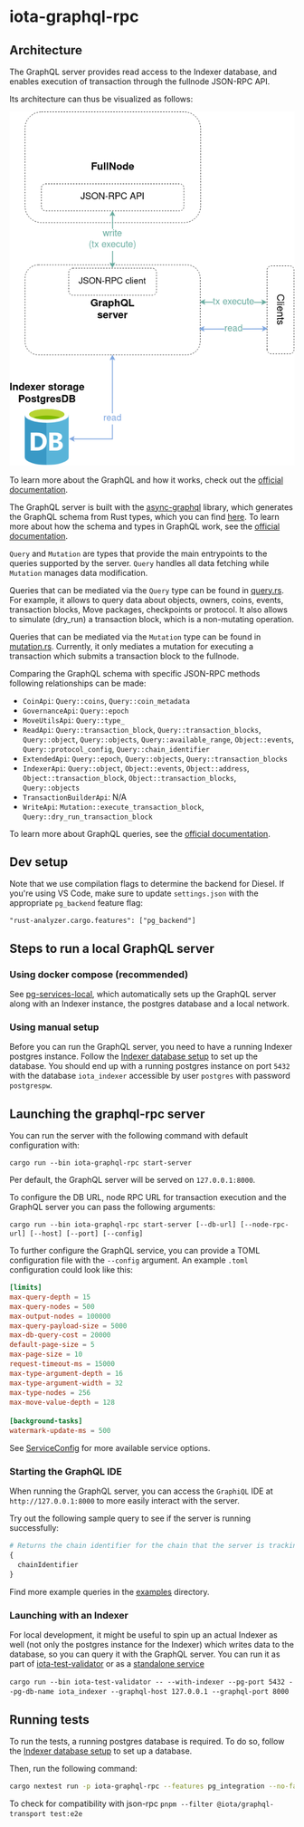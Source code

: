 # iota-graphql-rpc

## Architecture

The GraphQL server provides read access to the Indexer database, and enables
execution of transaction through the fullnode JSON-RPC API.

Its architecture can thus be visualized as follows:

![GraphQL server architecture](./graphql-rpc-arch.png)

To learn more about the GraphQL and how it works, check out the [official documentation](https://graphql.org/learn).

The GraphQL server is built with the [async-graphql](https://async-graphql.github.io/async-graphql/docs/overview) library, which generates the GraphQL schema from Rust types, which you can find [here](schema).
To learn more about how the schema and types in GraphQL work, see the [official documentation](https://graphql.org/learn/schema/).

`Query` and `Mutation` are types that provide the main entrypoints to the queries supported by the server.
`Query` handles all data fetching while `Mutation` manages data modification.

Queries that can be mediated via the `Query` type can be found in [query.rs](src/types/query.rs).
For example, it allows to query data about objects, owners, coins, events, transaction blocks, Move packages, checkpoints or protocol. It also allows to simulate (dry_run) a transaction block, which is a non-mutating operation.

Queries that can be mediated via the `Mutation` type can be found in [mutation.rs](src/mutation.rs).
Currently, it only mediates a mutation for executing a transaction which submits a transaction block to the fullnode.

Comparing the GraphQL schema with specific JSON-RPC methods following relationships can be made:

- `CoinApi`: `Query::coins`, `Query::coin_metadata`
- `GovernanceApi`: `Query::epoch`
- `MoveUtilsApi`: `Query::type_`
- `ReadApi`: `Query::transaction_block`, `Query::transaction_blocks`, `Query::object`, `Query::objects`, `Query::available_range`, `Object::events`, `Query::protocol_config`, `Query::chain_identifier`
- `ExtendedApi`: `Query::epoch`, `Query::objects`, `Query::transaction_blocks`
- `IndexerApi`: `Query::object`, `Object::events`, `Object::address`, `Object::transaction_block`, `Object::transaction_blocks`, `Query::objects`
- `TransactionBuilderApi`: N/A
- `WriteApi`: `Mutation::execute_transaction_block`, `Query::dry_run_transaction_block`

To learn more about GraphQL queries, see the [official documentation](https://graphql.org/learn/queries/).

## Dev setup

Note that we use compilation flags to determine the backend for Diesel.
If you're using VS Code, make sure to update `settings.json` with the appropriate `pg_backend` feature flag:

```
"rust-analyzer.cargo.features": ["pg_backend"]
```

## Steps to run a local GraphQL server

### Using docker compose (recommended)

See [pg-services-local](../../docker/pg-services-local/README.md), which automatically sets up the GraphQL server along with an Indexer instance, the postgres database and a local network.

### Using manual setup

Before you can run the GraphQL server, you need to have a running Indexer postgres instance.
Follow the [Indexer database setup](../iota-indexer/README.md#database-setup) to set up the database.
You should end up with a running postgres instance on port `5432` with the database `iota_indexer` accessible by user `postgres` with password `postgrespw`.

## Launching the graphql-rpc server

You can run the server with the following command with default configuration with:

```
cargo run --bin iota-graphql-rpc start-server
```

Per default, the GraphQL server will be served on `127.0.0.1:8000`.

To configure the DB URL, node RPC URL for transaction execution and the GraphQL server you can pass the following arguments:

```
cargo run --bin iota-graphql-rpc start-server [--db-url] [--node-rpc-url] [--host] [--port] [--config]
```

To further configure the GraphQL service, you can provide a TOML configuration file with the `--config` argument.
An example `.toml` configuration could look like this:

```toml
[limits]
max-query-depth = 15
max-query-nodes = 500
max-output-nodes = 100000
max-query-payload-size = 5000
max-db-query-cost = 20000
default-page-size = 5
max-page-size = 10
request-timeout-ms = 15000
max-type-argument-depth = 16
max-type-argument-width = 32
max-type-nodes = 256
max-move-value-depth = 128

[background-tasks]
watermark-update-ms = 500
```

See [ServiceConfig](src/config.rs) for more available service options.

### Starting the GraphQL IDE

When running the GraphQL server, you can access the `GraphiQL` IDE at `http://127.0.0.1:8000` to more easily interact with the server.

Try out the following sample query to see if the server is running successfully:

```graphql
# Returns the chain identifier for the chain that the server is tracking
{
  chainIdentifier
}
```

Find more example queries in the [examples](examples) directory.

### Launching with an Indexer

For local development, it might be useful to spin up an actual Indexer as well (not only the postgres instance for the Indexer) which writes data to the database, so you can query it with the GraphQL server.
You can run it as part of [iota-test-validator](../../crates/iota-test-validator/README.md) or as a [standalone service](../iota-indexer/README.md#standalone-indexer-setup)

`cargo run --bin iota-test-validator -- --with-indexer --pg-port 5432 --pg-db-name iota_indexer --graphql-host 127.0.0.1 --graphql-port 8000`

## Running tests

To run the tests, a running postgres database is required.
To do so, follow the [Indexer database setup](../iota-indexer/README.md#database-setup) to set up a database.

Then, run the following command:

```sh
cargo nextest run -p iota-graphql-rpc --features pg_integration --no-fail-fast --test-threads 1
```

To check for compatibility with json-rpc
`pnpm --filter @iota/graphql-transport test:e2e`
